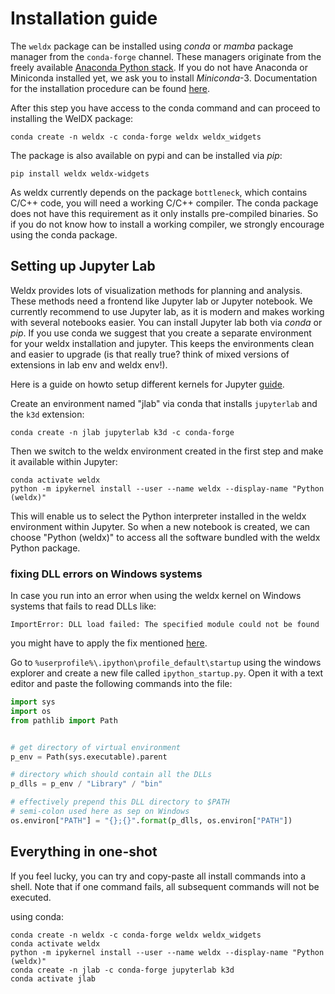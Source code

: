 # Installation guide

The `weldx` package can be installed using *conda* or *mamba* package
manager from the `conda-forge` channel. These managers originate from
the freely available [Anaconda Python stack](https://docs.conda.io/en/latest/miniconda.html). If you do not have
Anaconda or Miniconda installed yet, we ask you to install
*Miniconda*-3. Documentation for the installation procedure can be found
[here](https://docs.conda.io/projects/conda/en/latest/user-guide/install/index.html#regular-installation).

After this step you have access to the conda command and can proceed to
installing the WelDX package:

```shell
conda create -n weldx -c conda-forge weldx weldx_widgets
```

The package is also available on pypi and can be installed via *pip*:

```shell
pip install weldx weldx-widgets
```

As weldx currently depends on the package `bottleneck`, which contains
C/C++ code, you will need a working C/C++ compiler. The conda package
does not have this requirement as it only installs pre-compiled
binaries. So if you do not know how to install a working compiler, we
strongly encourage using the conda package.

## Setting up Jupyter Lab

Weldx provides lots of visualization methods for planning and analysis.
These methods need a frontend like Jupyter lab or Jupyter notebook. We
currently recommend to use Jupyter lab, as it is modern and makes
working with several notebooks easier. You can install Jupyter lab both
via *conda* or *pip*. If you use conda we suggest that you create a
separate environment for your weldx installation and jupyter. This keeps
the environments clean and easier to upgrade (is that really true? think
of mixed versions of extensions in lab env and weldx env!).

Here is a guide on howto setup different kernels for Jupyter [guide](https://ipython.readthedocs.io/en/7.25.0/install/kernel_install.html).

Create an environment named "jlab" via conda that installs `jupyterlab` and the `k3d` extension:

```shell
conda create -n jlab jupyterlab k3d -c conda-forge
```

Then we switch to the weldx environment created in the first step and
make it available within Jupyter:

```shell
conda activate weldx
python -m ipykernel install --user --name weldx --display-name "Python (weldx)"
```

This will enable us to select the Python interpreter installed in the
weldx environment within Jupyter. So when a new notebook is created, we
can choose "Python (weldx)" to access all the software bundled with the
weldx Python package.

### fixing DLL errors on Windows systems

In case you run into an error when using the weldx kernel on Windows
systems that fails to read DLLs like:

```
ImportError: DLL load failed: The specified module could not be found
```

you might have to apply the fix mentioned [here](https://github.com/jupyter/notebook/issues/4569#issuecomment-609901011).

Go to `%userprofile%\.ipython\profile_default\startup` using the
windows explorer and create a new file called `ipython_startup.py`.
Open it with a text editor and paste the following commands into the
file:

```python
import sys
import os
from pathlib import Path


# get directory of virtual environment
p_env = Path(sys.executable).parent

# directory which should contain all the DLLs
p_dlls = p_env / "Library" / "bin"

# effectively prepend this DLL directory to $PATH
# semi-colon used here as sep on Windows
os.environ["PATH"] = "{};{}".format(p_dlls, os.environ["PATH"])
```

## Everything in one-shot

If you feel lucky, you can try and copy-paste all install commands into
a shell. Note that if one command fails, all subsequent commands will
not be executed.

using conda:

```shell
conda create -n weldx -c conda-forge weldx weldx_widgets
conda activate weldx
python -m ipykernel install --user --name weldx --display-name "Python (weldx)"
conda create -n jlab -c conda-forge jupyterlab k3d
conda activate jlab
```
